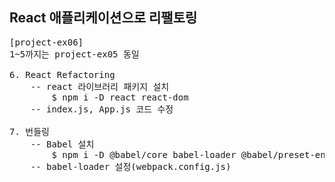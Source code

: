 ## React 애플리케이션으로 리팰토링

<pre>
[project-ex06]
1~5까지는 project-ex05 동일

6. React Refactoring
    -- react 라이브러리 패키지 설치
        $ npm i -D react react-dom
    -- index.js, App.js 코드 수정

7. 번들링
    -- Babel 설치
        $ npm i -D @babel/core babel-loader @babel/preset-env @babel/preset-react
    -- babel-loader 설정(webpack.config.js)
</pre>